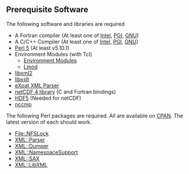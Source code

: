 ## Prerequisite Software

The following software and libraries are required

* A Fortran compiler (At least one of [Intel](https://software.intel.com/en-us/fortran-compilers), [PGI](http://www.pgroup.com), [GNU](https://gcc.gnu.org/fortran/))
* A C/C++ Compiler (At least one of [Intel](https://software.intel.com/en-us/c-compilers), [PGI](http://www.pgroup.com), [GNU](gcc.gnu.org))
* [Perl 5](https://www.perl.org) (At least v5.10.1)
* Environment Modules (with Tcl)
  * [Environment Modules](http://modules.sourceforge.net/)
  * [Lmod](https://www.tacc.utexas.edu/research-development/tacc-projects/lmod)
* [libxml2](http://xmlsoft.org)
* [libxslt](http://xmlsoft.org/libxslt/)
* [eXpat XML Parser](http://expat.sourceforge.net)
* [netCDF 4 library](http://www.unidata.ucar.edu/software/netcdf) (C and Fortran bindings)
* [HDF5](https://www.hdfgroup.org) (Needed for netCDF)
* [nccmp](http://nccmp.sourceforge.net/)

The following Perl packages are required.  All are available on
[CPAN](http://search.cpan.org).  The latest version of each should
work.

* [File::NFSLock](http://search.cpan.org/~bbb/File-NFSLock-1.27/lib/File/NFSLock.pm)
* [XML::Parser](http://search.cpan.org/~toddr/XML-Parser-2.44/Parser.pm)
* [XML::Dumper](http://search.cpan.org/~mikewong/XML-Dumper-0.81/Dumper.pm)
* [XML::NamespaceSupport](http://search.cpan.org/~perigrin/XML-NamespaceSupport-1.11/lib/XML/NamespaceSupport.pm)
* [XML::SAX](http://search.cpan.org/~grantm/XML-SAX-0.99/SAX.pm)
* [XML::LibXML](http://search.cpan.org/~shlomif/XML-LibXML-2.0128/LibXML.pod)
